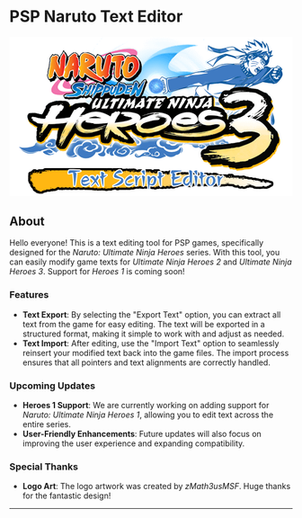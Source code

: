 # PSP Naruto Text Editor

![Logo](logo.png)

## About

Hello everyone! This is a text editing tool for PSP games, specifically designed for the *Naruto: Ultimate Ninja Heroes* series. With this tool, you can easily modify game texts for *Ultimate Ninja Heroes 2* and *Ultimate Ninja Heroes 3*. Support for *Heroes 1* is coming soon!

### Features

- **Text Export**: By selecting the "Export Text" option, you can extract all text from the game for easy editing. The text will be exported in a structured format, making it simple to work with and adjust as needed.
- **Text Import**: After editing, use the "Import Text" option to seamlessly reinsert your modified text back into the game files. The import process ensures that all pointers and text alignments are correctly handled.

### Upcoming Updates

- **Heroes 1 Support**: We are currently working on adding support for *Naruto: Ultimate Ninja Heroes 1*, allowing you to edit text across the entire series.
- **User-Friendly Enhancements**: Future updates will also focus on improving the user experience and expanding compatibility.

### Special Thanks

- **Logo Art**: The logo artwork was created by *zMath3usMSF*. Huge thanks for the fantastic design!

---
